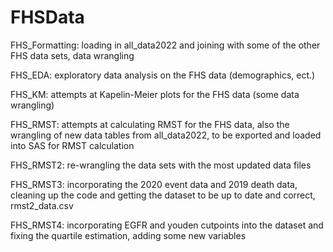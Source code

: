# FHSData


FHS_Formatting: loading in all_data2022 and joining with some of the other FHS data sets, data wrangling

FHS_EDA: exploratory data analysis on the FHS data (demographics, ect.)

FHS_KM: attempts at Kapelin-Meier plots for the FHS data (some data wrangling)

FHS_RMST: attempts at calculating RMST for the FHS data, also the wrangling of new data tables from all_data2022, to be exported and loaded into SAS for RMST calculation

FHS_RMST2: re-wrangling the data sets with the most updated data files

FHS_RMST3: incorporating the 2020 event data and 2019 death data, cleaning up the code and getting the dataset to be up to date and correct, rmst2_data.csv


FHS_RMST4: incorporating EGFR and youden cutpoints into the dataset and fixing the quartile estimation, adding some new variables